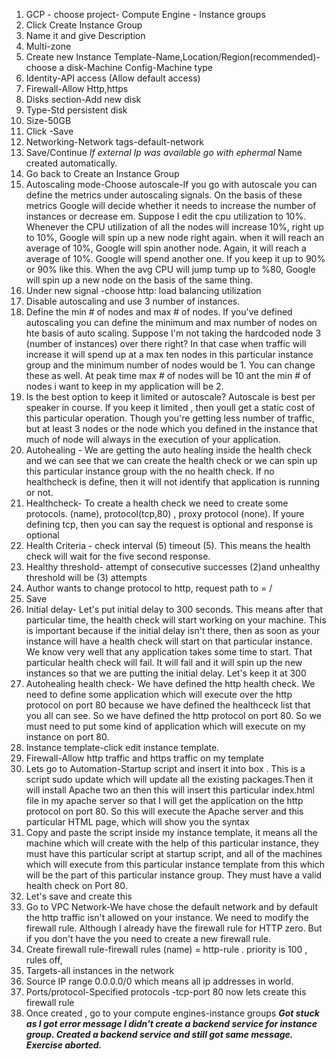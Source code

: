 
1. GCP - choose project- Compute Engine - Instance groups
2. Click Create Instance Group
3. Name it and give Description
4. Multi-zone
5. Create new Instance Template-Name,Location/Region(recommended)-choose a disk-Machine Config-Machine type
6. Identity-API access (Allow default access)
7. Firewall-Allow Http,https
8. Disks section-Add new disk
9. Type-Std persistent disk
10. Size-50GB
11. Click -Save
12. Networking-Network tags-default-network
13. Save/Continue *If external Ip was available go with ephermal* Name created automatically.
14. Go back to Create an Instance Group
15. Autoscaling mode-Choose autoscale-If you go with autoscale you can define the metrics under autoscaling signals. On the basis of these metrics Google will decide whether it needs to increase the number of instances or decrease em. Suppose I edit the cpu utilization to 10%. Whenever the CPU utilization of all the nodes will increase 10%, right up to 10%, Google will spin up a new node right again. when it will reach an average of 10%, Google will spin another node. Again, it will reach a average of 10%. Google will spend another one. If you keep it up to 90% or 90% like this. When the avg CPU will jump tump up to %80, Google will spin up a new node on the basis of the same thing.
16. Under new signal -choose http: load balancing utilization
17. Disable autoscaling and use 3 number of instances.
18. Define the min # of nodes and max # of nodes. If you've defined autoscaling you can define the minimum and max number of nodes on hte basis of auto scaling. Suppose I'm not taking the hardcoded node 3 (number of instances) over there right? In that case when traffic will increase it will spend up at a max ten nodes in this particular instance group and the minimum number of nodes would be 1. You can change these as well. At peak time max # of nodes will be 10 ant the min # of nodes i want to keep in my application will be 2.
19. Is the best option to keep it limited or autoscale? Autoscale is best per speaker in course. If you keep it limited , then youll get a static cost of this particular operation. Though you're getting less number of traffic, but at least 3 nodes or the node which you defined in the instance that much of node will always in the execution of your application.
20. Autohealing - We are getting the auto healing inside the health check and we can see that we can create the health check or we can spin up this particular instance group with the no health check. If no healthcheck is define, then it will not identify that application is running or not. 
21. Healthcheck- To create a health check we need to create some protocols. (name), protocol(tcp,80) , proxy protocol (none). If youre defining tcp, then you can say the request is optional and response is optional
22. Health Criteria - check interval (5) timeout (5). This means the health check will wait for the five second response. 
23. Healthy threshold- attempt of consecutive successes (2)and unhealthy threshold will be (3) attempts
24. Author wants to change protocol to http, request path to = /
25. Save 
26. Initial delay- Let's put initial delay to 300 seconds. This means after that particular time, the health check will start working on your machine. This is important because if the initial delay isn't there, then as soon as your instance will have a health check will start on that particular instance. We know very well that any application takes some time to start. That particular health check will fail. It will fail and it will spin up the new instances so that we are putting the initial delay. Let's keep it at 300
27. Autohealing health check- We have defined the http health check. We need to define some application which will execute over the http protocol on port 80 because we have defined the healthceck list that you all can see. So we have defined the http protocol on port 80. So we must need to put some kind of application which will execute on my instance on port 80.
28. Instance template-click edit instance template.
29. Firewall-Allow http traffic and https traffic on my template
30. Lets go to Automation-Startup script and insert it into box . This is a script sudo update which will update all the existing packages.Then it will install Apache two an then this will insert this particular index.html file in my apache server so that I will get the application on the http protocol on port 80. So this will execute the Apache server and this particular HTML page, which will show you the syntax
31. Copy and paste the script inside my instance template, it means all the machine which will create with the help of this particular instance, they must have this particular script at startup script, and all of the machines which will execute from this particular instance template from this which will be the part of this particular instance group. They must have a valid health check on Port 80.
32. Let's save and create this
33. Go to VPC Network-We have chose the default network and by default the http traffic isn't allowed on your instance. We need to modify the firewall rule. Although I already have the firewall rule for HTTP zero. But if you don't have the you need to create a new firewall rule. 
34. Create firewall rule-firewall rules (name) = http-rule . priority is 100 , rules off, 
35. Targets-all instances in the network
36. Source IP range 0.0.0.0/0 which means all ip addresses in world.
37. Ports/protocol-Specified protocols -tcp-port 80 now lets create this firewall rule
38. Once created , go to your compute engines-instance groups
    ***Got stuck as I got error message I didn't create a backend service for instance group. Created a backend service and still got same message. Exercise aborted.***
    

